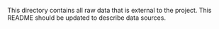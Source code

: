 This directory contains all raw data that is external to the project. This README should be updated to describe data sources.